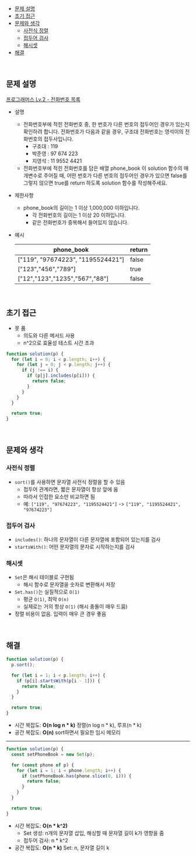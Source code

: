 - [문제 설명](#문제-설명)
- [초기 접근](#초기-접근)
- [문제와 생각](#문제와-생각)
  - [사전식 정렬](#사전식-정렬)
  - [접두어 검사](#접두어-검사)
  - [해시셋](#해시셋)
- [해결](#해결)

<br>

## 문제 설명

[프로그래머스 Lv.2 - 전화번호 목록](https://school.programmers.co.kr/learn/courses/30/lessons/42577)

- 설명
  - 전화번호부에 적힌 전화번호 중, 한 번호가 다른 번호의 접두어인 경우가 있는지 확인하려 합니다. 전화번호가 다음과 같을 경우, 구조대 전화번호는 영석이의 전화번호의 접두사입니다.
    - 구조대 : 119
    - 박준영 : 97 674 223
    - 지영석 : 11 9552 4421
  - 전화번호부에 적힌 전화번호를 담은 배열 phone_book 이 solution 함수의 매개변수로 주어질 때, 어떤 번호가 다른 번호의 접두어인 경우가 있으면 false를 그렇지 않으면 true를 return 하도록 solution 함수를 작성해주세요.
- 제한사항
  - phone_book의 길이는 1 이상 1,000,000 이하입니다.
    - 각 전화번호의 길이는 1 이상 20 이하입니다.
    - 같은 전화번호가 중복해서 들어있지 않습니다.
- 예시

  | phone_book                        | return |
  | --------------------------------- | ------ |
  | ["119", "97674223", "1195524421"] | false  |
  | ["123","456","789"]               | true   |
  | ["12","123","1235","567","88"]    | false  |

<br>

## 초기 접근

- 못 품
  - 의도와 다른 메서드 사용
  - n^2으로 효율성 테스트 시간 초과

```javascript
function solution(p) {
  for (let i = 0; i < p.length; i++) {
    for (let j = 0; j < p.length; j++) {
      if (j !== i) {
        if (p[j].includes(p[i])) {
          return false;
        }
      }
    }
  }

  return true;
}
```

<br>

## 문제와 생각

### 사전식 정렬

- `sort()`를 사용하면 문자열 사전식 정렬을 할 수 있음
  - 접두어 관계라면, 짧은 문자열이 항상 앞에 옴
  - 따라서 인접한 요소만 비교하면 됨
  - 예: `["119", "97674223", "1195524421"]` -> `["119", "1195524421", "97674223"]`

### 접두어 검사

- `includes()`: 하나의 문자열이 다른 문자열에 포함되어 있는지를 검사
- `startsWith()`: 어떤 문자열의 문자로 시작하는지를 검사

### 해시셋

- `Set`은 해시 테이블로 구현됨
  - 해시 함수로 문자열을 숫자로 변환해서 저장
- `Set.has()`는 실질적으로 `O(1)`
  - 평균 `O(1)`, 최악 `O(n)`
  - 실제로는 거의 항상 `O(1)` (해시 충돌이 매우 드뭄)
- 정렬 비용이 없음. 입력이 매우 큰 경우 좋음

<br>

## 해결

```javascript
function solution(p) {
  p.sort();

  for (let i = 1; i < p.length; i++) {
    if (p[i].startsWith(p[i - 1])) {
      return false;
    }
  }

  return true;
}
```

- 시간 복잡도: **O(n log n \* k)** 정렬(n log n \* k), 루프(n \* k)
- 공간 복잡도: **O(n)** sort하면서 필요한 임시 메모리

---

```javascript
function solution(p) {
  const setPhoneBook = new Set(p);

  for (const phone of p) {
    for (let i = 1; i < phone.length; i++) {
      if (setPhoneBook.has(phone.slice(0, i))) {
        return false;
      }
    }
  }

  return true;
}
```

- 시간 복잡도: **O(n \* k^2)**
  - Set 생성: n개의 문자열 삽입, 해싱할 때 문자열 길이 k가 영향을 줌
  - 접두어 검사: n \* k^2
- 공간 복잡도: **O(n \* k)** Set: n, 문자열 길이 k
